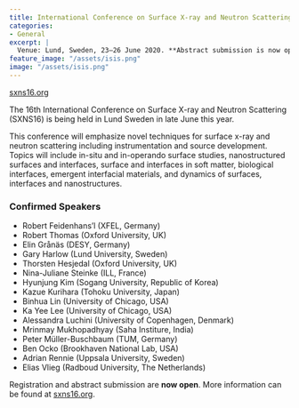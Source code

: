 ```yaml
---
title: International Conference on Surface X-ray and Neutron Scattering
categories:
- General
excerpt: | 
  Venue: Lund, Sweden, 23–26 June 2020. **Abstract submission is now open.**
feature_image: "/assets/isis.png"
image: "/assets/isis.png" 
---
```


[sxns16.org](https://www.sxns16.org)

The 16th International Conference on Surface X-ray and Neutron Scattering (SXNS16) is being held in Lund Sweden in late June this year. 

This conference will emphasize novel techniques for surface x-ray and neutron scattering including instrumentation and source development. 
Topics will include in-situ and in-operando surface studies, nanostructured surfaces and interfaces, surface and interfaces in soft matter, biological interfaces, emergent interfacial materials, and dynamics of surfaces, interfaces and nanostructures. 

### Confirmed Speakers

- Robert Feidenhans’l (XFEL, Germany)
- Robert Thomas (Oxford University, UK)
- Elin Grånäs (DESY, Germany)
- Gary Harlow (Lund University, Sweden)
- Thorsten Hesjedal (Oxford University, UK)
- Nina-Juliane Steinke (ILL, France)
- Hyunjung Kim (Sogang University, Republic of Korea)
- Kazue Kurihara (Tohoku University, Japan)
- Binhua Lin (University of Chicago, USA)
- Ka Yee Lee (University of Chicago, USA)
- Alessandra Luchini (University of Copenhagen, Denmark)
- Mrinmay Mukhopadhyay (Saha Institure, India)
- Peter Müller-Buschbaum (TUM, Germany)
- Ben Ocko (Brookhaven National Lab, USA)
- Adrian Rennie (Uppsala University, Sweden)
- Elias Vlieg (Radboud University, The Netherlands)

Registration and abstract submission are **now open**. 
More information can be found at [sxns16.org](https://www.sxns16.org).